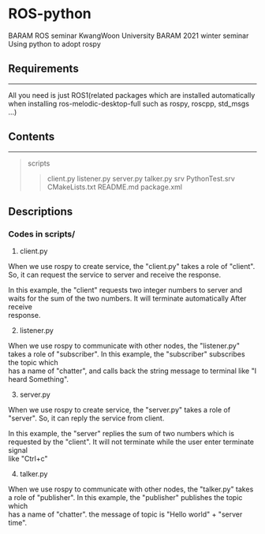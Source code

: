 # ROS-python
BARAM ROS seminar KwangWoon University BARAM 2021 winter seminar Using python to adopt rospy

## Requirements
-----------
All you need is just ROS1(related packages which are installed automatically when installing ros-melodic-desktop-full such as rospy, roscpp, std_msgs ...)

## Contents
-----------
> scripts
> > client.py
> > listener.py
> > server.py
> > talker.py
> srv
> > PythonTest.srv
> CMakeLists.txt
> README.md
> package.xml

## Descriptions
### Codes in scripts/
1. client.py

  When we use rospy to create service, the "client.py" takes a role of "client". So, it can request the service to server and receive the response.
  
  In this example, the "client" requests two integer numbers to server and waits for the sum of the two numbers. It will terminate automatically After receive   
  response.

2. listener.py

  When we use rospy to communicate with other nodes, the "listener.py" takes a role of "subscriber". In this example, the "subscriber" subscribes the topic which   
  has a name of "chatter", and calls back the string message to terminal like "I heard Something".

3. server.py

  When we use rospy to create service, the "server.py" takes a role of "server". So, it can reply the service from client.
  
  In this example, the "server" replies the sum of two numbers which is requested by the "client". It will not terminate while the user enter terminate signal   
  like "Ctrl+c"

4. talker.py

  When we use rospy to communicate with other nodes, the "talker.py" takes a role of "publisher". In this example, the "publisher" publishes the topic which   
  has a name of "chatter". the message of topic is "Hello world" + "server time".
